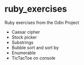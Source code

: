 # ruby_exercises
Ruby exercises from the Odin Project

- Caesar cipher
- Stock picker
- Substrings
- Bubble sort and sort by
- Enumerable
- TicTacToe on console